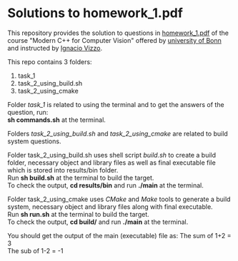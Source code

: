 # Solutions to homework_1.pdf

This repository provides the solution to questions in [homework_1.pdf](https://www.ipb.uni-bonn.de/html/teaching/modern-cpp/homeworks/homework_1.pdf) of the course "Modern C++ for Computer Vision" offered by [university of Bonn](https://www.ipb.uni-bonn.de/) and instructed by [Ignacio Vizzo](https://github.com/nachovizzo).

This repo contains 3 folders:
1) task_1 
2) task_2_using_build.sh
3) task_2_using_cmake

Folder *task_1* is related to using the terminal and to get the answers of the question, run: <br />
**sh commands.sh** at the terminal.

Folders *task_2_using_build.sh* and *task_2_using_cmake* are related to build system questions. 

Folder task_2_using_build.sh uses shell script *build.sh* to create a build folder, necessary object and library files as well as final executable file which is stored into results/bin folder.<br />
Run **sh build.sh** at the terminal to build the target. <br />
To check the output, **cd results/bin** and run **./main** at the terminal.

Folder task_2_using_cmake uses *CMake* and *Make* tools to generate a build system, necessary object and library files along with final executable.<br />
Run **sh run.sh** at the terminal to build the target. <br />
To check the output, **cd build/** and run **./main** at the terminal.

You should get the output of the main (executable) file as:
The sum of 1+2 = 3 <br/>
The sub of 1-2 = -1

